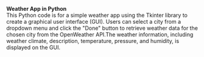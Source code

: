 <b>Weather App in Python</b>
<br>
This Python code is for a simple weather app using the Tkinter library to create a graphical user interface (GUI). Users can select a city from a dropdown menu and click
the "Done" button to retrieve weather data for the chosen city from the OpenWeather API.The weather information, including weather climate, description, temperature, pressure,
and humidity, is displayed on the GUI.
